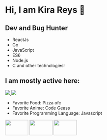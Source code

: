 # Hi, I am Kira Reys 🦊
## Dev and Bug Hunter
<ul>
  <li>ReactJs</li>
  <li>Go</li>
  <li>JavaScript</li>
  <li>ES6</li>
  <li>Node.js</li>
  <li>C and other technologies!</li>
</ul>
<h2>I am mostly active here:</h2>
<a href="https://discord.com/"><img src="https://img.shields.io/badge/Discord-Kira%20Reys%232749-blue?style=plastic&logo=discord.svg" /> </a>
<a href="https://instagram.com/kira.reys"><img src="https://img.shields.io/badge/Instagram-Kira%20Reys-purple?style=plastic&logo=instagram"/> </a>


* Favorite Food: Pizza ofc 
* Favorite Anime: Code Geass
* Favorite Programming Language: Javascript


<a href="https://hackerone.com/0x6964696f74"><img src="https://www.zdnet.de/wp-content/uploads/2019/12/HackerOne.png" width=75px height=50px/></a>
<a href="https://bugcrowd.com/KiraReys7"><img src="https://blog.1password.com/posts/2017/more-than-just-a-penny-for-your-thoughts-100000-top-bounty/bugcrowd-logo.jpg" width=75px height=50px/></a>
<a href="https://twitter.com/ArikSyer"><img src="https://p.kindpng.com/picc/s/30-300881_twitter-word-logo-white-hd-png-download.png" width=75px height=50px/></a>



